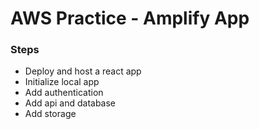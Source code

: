# AWS Practice - Amplify App
### Steps
- Deploy and host a react app
- Initialize local app
- Add authentication
- Add api and database
- Add storage